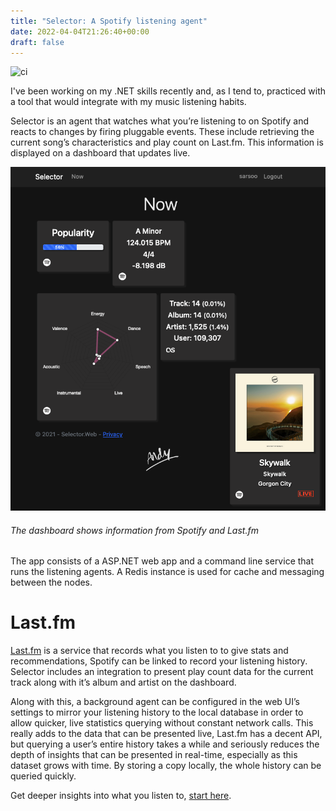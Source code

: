 ```yaml
---
title: "Selector: A Spotify listening agent"
date: 2022-04-04T21:26:40+00:00
draft: false
---
```


![ci](https://github.com/sarsoo/Selector/actions/workflows/ci.yml/badge.svg)

I've been working on my .NET skills recently and, as I tend to, practiced with a tool that would integrate with my music listening habits.

Selector is an agent that watches what you’re listening to on Spotify and reacts to changes by firing pluggable events. These include retrieving the current song’s characteristics and play count on Last.fm. This information is displayed on a dashboard that updates live.

![dashboard example](dashboard.png)

###### The dashboard shows information from Spotify and Last.fm

The app consists of a ASP.NET web app and a command line service that runs the listening agents. A Redis instance is used for cache and messaging between the nodes.

# Last.fm

[Last.fm](https://last.fm) is a service that records what you listen to to give stats and recommendations, Spotify can be linked to record your listening history. Selector includes an integration to present play count data for the current track along with it’s album and artist on the dashboard. 

Along with this, a background agent can be configured in the web UI’s settings to mirror your listening history to the local database in order to allow quicker, live statistics querying without constant network calls. This really adds to the data that can be presented live, Last.fm has a decent API, but querying a user’s entire history takes a while and seriously reduces the depth of insights that can be presented in real-time, especially as this dataset grows with time. By storing a copy locally, the whole history can be queried quickly.

Get deeper insights into what you listen to, [start here](https://selector.sarsoo.xyz).